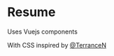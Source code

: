 # Resume

Uses Vuejs components

With CSS inspired by [@TerranceN](https://eat.sleep.build/Resume/)
